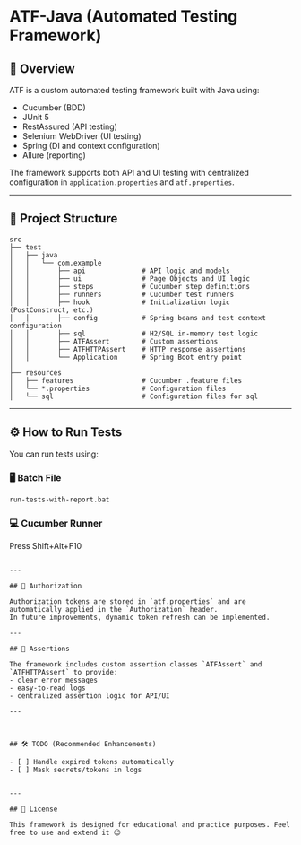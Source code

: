 
# ATF-Java (Automated Testing Framework)

## 📌 Overview
ATF is a custom automated testing framework built with Java using:
- Cucumber (BDD)
- JUnit 5
- RestAssured (API testing)
- Selenium WebDriver (UI testing)
- Spring (DI and context configuration)
- Allure (reporting)

The framework supports both API and UI testing with centralized configuration in `application.properties` and `atf.properties`.

---

## 🚀 Project Structure

```text
src
├── test
│   ├── java
│   │   └── com.example
│   │       ├── api              # API logic and models
│   │       ├── ui               # Page Objects and UI logic
│   │       ├── steps            # Cucumber step definitions
│   │       ├── runners          # Cucumber test runners
│   │       ├── hook             # Initialization logic (PostConstruct, etc.)
│   │       ├── config           # Spring beans and test context configuration
│   │       ├── sql              # H2/SQL in-memory test logic
│   │       ├── ATFAssert        # Custom assertions
│   │       ├── ATFHTTPAssert    # HTTP response assertions
│   │       └── Application      # Spring Boot entry point
│
├── resources
│   ├── features                 # Cucumber .feature files
│   └── *.properties             # Configuration files
│   └── sql                      # Configuration files for sql
```

---

## ⚙️ How to Run Tests

You can run tests using:

### 🖥️ Batch File
```bash
run-tests-with-report.bat
```

### 💻 Cucumber Runner

Press Shift+Alt+F10 
```

---

## 🔐 Authorization

Authorization tokens are stored in `atf.properties` and are automatically applied in the `Authorization` header.  
In future improvements, dynamic token refresh can be implemented.

---

## 🧪 Assertions

The framework includes custom assertion classes `ATFAssert` and `ATFHTTPAssert` to provide:
- clear error messages
- easy-to-read logs
- centralized assertion logic for API/UI

---



## 🛠️ TODO (Recommended Enhancements)

- [ ] Handle expired tokens automatically
- [ ] Mask secrets/tokens in logs


---

## 📄 License

This framework is designed for educational and practice purposes. Feel free to use and extend it 😉

